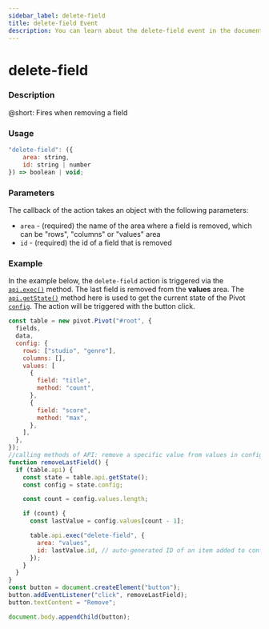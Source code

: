 ```yaml
---
sidebar_label: delete-field
title: delete-field Event
description: You can learn about the delete-field event in the documentation of the DHTMLX JavaScript Pivot library. Browse developer guides and API reference, try out code examples and live demos, and download a free 30-day evaluation version of DHTMLX Pivot.
---
```


# delete-field

### Description

@short: Fires when removing a field

### Usage

~~~jsx {}
"delete-field": ({
    area: string,
    id: string | number
}) => boolean | void;
~~~

### Parameters

The callback of the action takes an object with the following parameters:

- `area` - (required) the name of the area where a field is removed, which can be "rows", "columns" or "values" area
- `id` - (required) the id of a field that is removed

### Example

In the example below, the `delete-field` action is triggered via the [`api.exec()`](/api/internal/exec-method) method. The last field is removed from the **values** area. The [`api.getState()`](/api/internal/getstate-method) method here is used to get the current state of the Pivot [`config`](/api/config/config-property). The action will be triggered with the button click.

~~~jsx {}
const table = new pivot.Pivot("#root", {
  fields,
  data,
  config: {
    rows: ["studio", "genre"],
    columns: [],
    values: [
      {
        field: "title",
        method: "count",
      },
      {
        field: "score",
        method: "max",
      },
    ],
  },
});
//calling methods of API: remove a specific value from values in config
function removeLastField() {
  if (table.api) {
    const state = table.api.getState();
    const config = state.config;

    const count = config.values.length;

    if (count) {
      const lastValue = config.values[count - 1];

      table.api.exec("delete-field", {
        area: "values",
        id: lastValue.id, // auto-generated ID of an item added to config.values
      });
    }
  }
}
const button = document.createElement("button");
button.addEventListener("click", removeLastField);
button.textContent = "Remove";

document.body.appendChild(button);
~~~
